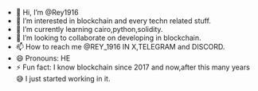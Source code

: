 - 👋 Hi, I’m @Rey1916
- 👀 I’m interested in blockchain and every techn related stuff.
- 🌱 I’m currently learning cairo,python,solidity.
- 💞️ I’m looking to collaborate on developing in blockchain.
- 📫 How to reach me @REY_1916 IN X,TELEGRAM and DISCORD.
- 😄 Pronouns: HE
- ⚡ Fun fact: I know blockchain since 2017 and now,after this many years😅 I just started working in it.

<!---
Rey1916/Rey1916 is a ✨ special ✨ repository because its `README.md` (this file) appears on your GitHub profile.
You can click the Preview link to take a look at your changes.
--->
